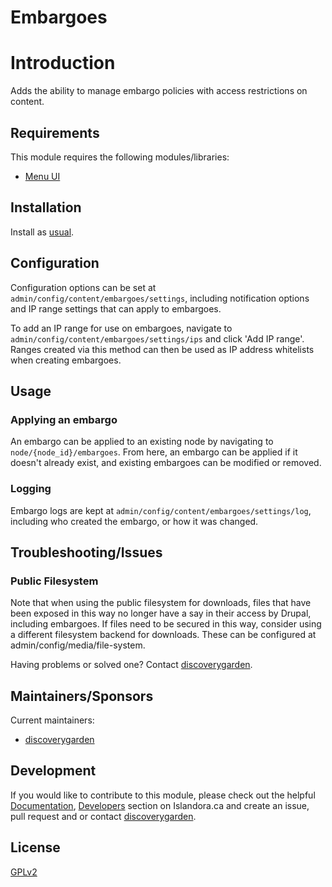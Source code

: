 # Embargoes

# Introduction

Adds the ability to manage embargo policies with access restrictions on content.

## Requirements

This module requires the following modules/libraries:

* [Menu UI](https://www.drupal.org/docs/core-modules-and-themes/core-modules/menu-ui-module)

## Installation

Install as
[usual](https://www.drupal.org/docs/8/extending-drupal-8/installing-drupal-8-modules).

## Configuration

Configuration options can be set at `admin/config/content/embargoes/settings`,
including notification options and IP range settings that can apply to
embargoes.

To add an IP range for use on embargoes, navigate to
`admin/config/content/embargoes/settings/ips` and click 'Add IP range'. Ranges
created via this method can then be used as IP address whitelists when creating
embargoes.

## Usage

### Applying an embargo

An embargo can be applied to an existing node by navigating to
`node/{node_id}/embargoes`. From here, an embargo can be applied if it doesn't
already exist, and existing embargoes can be modified or removed.

### Logging

Embargo logs are kept at `admin/config/content/embargoes/settings/log`,
including who created the embargo, or how it was changed.

## Troubleshooting/Issues

### Public Filesystem

Note that when using the public filesystem for downloads, files that have been
exposed in this way no longer have a say in their access by Drupal, including
embargoes. If files need to be secured in this way, consider using a different
filesystem backend for downloads. These can be configured at
admin/config/media/file-system.

Having problems or solved one? Contact
[discoverygarden](http://support.discoverygarden.ca).

## Maintainers/Sponsors

Current maintainers:

* [discoverygarden](http://www.discoverygarden.ca)

## Development

If you would like to contribute to this module, please check out the helpful
[Documentation](https://github.com/Islandora/islandora/wiki#wiki-documentation-for-developers),
[Developers](http://islandora.ca/developers) section on Islandora.ca and create
an issue, pull request and or contact
[discoverygarden](http://support.discoverygarden.ca).

## License
[GPLv2](http://www.gnu.org/licenses/gpl-2.0.txt)
